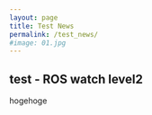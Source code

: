 ```yaml
---
layout: page
title: Test News
permalink: /test_news/
#image: 01.jpg
---
```


## test - ROS watch level2

hogehoge
